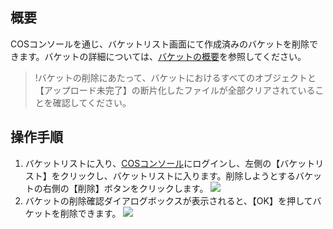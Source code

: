## 概要
COSコンソールを通じ、バケットリスト画面にて作成済みのバケットを削除できます。バケットの詳細については、[バケットの概要](https://cloud.tencent.com/document/product/436/13312)を参照してください。

>!バケットの削除にあたって、バケットにおけるすべてのオブジェクトと【アップロード未完了】の断片化したファイルが全部クリアされていることを確認してください。

## 操作手順
1. バケットリストに入り、[COSコンソール](https://console.cloud.tencent.com/cos5)にログインし、左側の【バケットリスト】をクリックし、バケットリストに入ります。削除しようとするバケットの右側の【削除】ボタンをクリックします。
![](https://main.qcloudimg.com/raw/b93fd4de9c42c5d8d2e48f69fc48b59d.png)
2. バケットの削除確認ダイアログボックスが表示されると、【OK】を押してバケットを削除できます。
![](https://main.qcloudimg.com/raw/121c0b37c6ded183b4383cca3aba5429.png)
